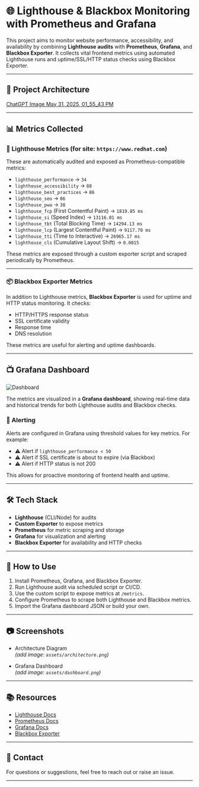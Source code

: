 # 🌐 Lighthouse & Blackbox Monitoring with Prometheus and Grafana

This project aims to monitor website performance, accessibility, and availability by combining **Lighthouse audits** with **Prometheus**, **Grafana**, and **Blackbox Exporter**. It collects vital frontend metrics using automated Lighthouse runs and uptime/SSL/HTTP status checks using Blackbox Exporter.

---

## 📌 Project Architecture

[ChatGPT Image May 31, 2025, 01_55_43 PM](https://github.com/user-attachments/assets/6cd3950c-9ffb-4d59-8c7b-ab28d6d1df99)

---

## 📊 Metrics Collected

### 🔦 Lighthouse Metrics (for site: `https://www.redhat.com`)
These are automatically audited and exposed as Prometheus-compatible metrics:

- `lighthouse_performance` → `34`
- `lighthouse_accessibility` → `88`
- `lighthouse_best_practices` → `86`
- `lighthouse_seo` → `86`
- `lighthouse_pwa` → `38`
- `lighthouse_fcp` (First Contentful Paint) → `1819.85 ms`
- `lighthouse_si` (Speed Index) → `13116.01 ms`
- `lighthouse_tbt` (Total Blocking Time) → `14294.13 ms`
- `lighthouse_lcp` (Largest Contentful Paint) → `9117.70 ms`
- `lighthouse_tti` (Time to Interactive) → `26965.17 ms`
- `lighthouse_cls` (Cumulative Layout Shift) → `0.0015`

These metrics are exposed through a custom exporter script and scraped periodically by Prometheus.

---

### 📦 Blackbox Exporter Metrics

In addition to Lighthouse metrics, **Blackbox Exporter** is used for uptime and HTTP status monitoring. It checks:

- HTTP/HTTPS response status
- SSL certificate validity
- Response time
- DNS resolution

These metrics are useful for alerting and uptime dashboards.

---

## 📺 Grafana Dashboard

![Dashboard](./assets/d.png)

The metrics are visualized in a **Grafana dashboard**, showing real-time data and historical trends for both Lighthouse audits and Blackbox checks.

### 🔔 Alerting
Alerts are configured in Grafana using threshold values for key metrics. For example:

- ⚠️ Alert if `lighthouse_performance < 50`
- ⚠️ Alert if SSL certificate is about to expire (via Blackbox)
- ⚠️ Alert if HTTP status is not 200

This allows for proactive monitoring of frontend health and uptime.

---

## 🛠 Tech Stack

- **Lighthouse** (CLI/Node) for audits
- **Custom Exporter** to expose metrics
- **Prometheus** for metric scraping and storage
- **Grafana** for visualization and alerting
- **Blackbox Exporter** for availability and HTTP checks

---

## 🚀 How to Use

1. Install Prometheus, Grafana, and Blackbox Exporter.
2. Run Lighthouse audit via scheduled script or CI/CD.
3. Use the custom script to expose metrics at `/metrics`.
4. Configure Prometheus to scrape both Lighthouse and Blackbox metrics.
5. Import the Grafana dashboard JSON or build your own.

---

## 📷 Screenshots

- Architecture Diagram  
  *(add image: `assets/architecture.png`)*

- Grafana Dashboard  
  *(add image: `assets/dashboard.png`)*

---

## 📚 Resources

- [Lighthouse Docs](https://developer.chrome.com/docs/lighthouse/)
- [Prometheus Docs](https://prometheus.io/docs/)
- [Grafana Docs](https://grafana.com/docs/)
- [Blackbox Exporter](https://github.com/prometheus/blackbox_exporter)

---

## 📩 Contact

For questions or suggestions, feel free to reach out or raise an issue.

---

